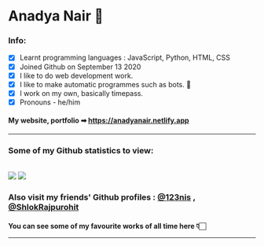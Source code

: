 # Anadya Nair 🚀
<!-- <img src="https://raw.githubusercontent.com/AnadyaNair/AnadyaNair/d3938732e8f31dab9e29fe449f5d56c4c8e05568/profilesvg.svg"> -->
<!-- <img src = "https://github.com/AnadyaNair/AnadyaNair/blob/main/github-profile-banner.jpg" alt="loading..."> -->

### Info:

- [x] Learnt programming languages : JavaScript, Python, HTML, CSS
- [x] Joined Github on September 13 2020
- [x] I like to do web development work.
- [x] I like to make automatic programmes such as bots. 🌟
- [x] I work on my own, basically timepass.
- [x] Pronouns - he/him
 
 #### My website, portfolio ➡ https://anadyanair.netlify.app
 
<hr>

### Some of my Github statistics to view: 

<br>
 
<img src = "https://github-readme-stats.vercel.app/api?username=AnadyaNair&&show_icons=true&title_color=ffffff&icon_color=bb2acf&text_color=daf7dc&bg_color=151515">

<img src = "https://img.shields.io/github/followers/AnadyaNair?style=social">
<!-- <img src = "https://img.shields.io/badge/Official%20Anadya%20Nair%20github%20page&color=e29c94?style=flat-square"> -->

### Also visit my friends' Github profiles : [@123nis](https://github.com/123nis) , [@ShlokRajpurohit](https://github.com/ShlokRajpurohit)
#### You can see some of my favourite works of all time here 👇🏻 <hr>
<!--
**AnadyaNair/AnadyaNair** is a ✨ _special_ ✨ repository because its `README.md` (this file) appears on your GitHub profile.
*/
